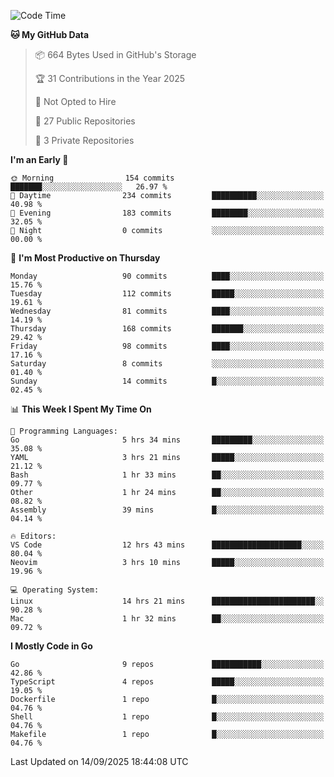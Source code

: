 <!--START_SECTION:waka-->
![Code Time](http://img.shields.io/badge/Code%20Time-1%2C477%20hrs%2034%20mins-blue)

**🐱 My GitHub Data** 

> 📦 664 Bytes Used in GitHub's Storage 
 > 
> 🏆 31 Contributions in the Year 2025
 > 
> 🚫 Not Opted to Hire
 > 
> 📜 27 Public Repositories 
 > 
> 🔑 3 Private Repositories 
 > 
**I'm an Early 🐤** 

```text
🌞 Morning                154 commits         ███████░░░░░░░░░░░░░░░░░░   26.97 % 
🌆 Daytime                234 commits         ██████████░░░░░░░░░░░░░░░   40.98 % 
🌃 Evening                183 commits         ████████░░░░░░░░░░░░░░░░░   32.05 % 
🌙 Night                  0 commits           ░░░░░░░░░░░░░░░░░░░░░░░░░   00.00 % 
```
📅 **I'm Most Productive on Thursday** 

```text
Monday                   90 commits          ████░░░░░░░░░░░░░░░░░░░░░   15.76 % 
Tuesday                  112 commits         █████░░░░░░░░░░░░░░░░░░░░   19.61 % 
Wednesday                81 commits          ████░░░░░░░░░░░░░░░░░░░░░   14.19 % 
Thursday                 168 commits         ███████░░░░░░░░░░░░░░░░░░   29.42 % 
Friday                   98 commits          ████░░░░░░░░░░░░░░░░░░░░░   17.16 % 
Saturday                 8 commits           ░░░░░░░░░░░░░░░░░░░░░░░░░   01.40 % 
Sunday                   14 commits          █░░░░░░░░░░░░░░░░░░░░░░░░   02.45 % 
```


📊 **This Week I Spent My Time On** 

```text
💬 Programming Languages: 
Go                       5 hrs 34 mins       █████████░░░░░░░░░░░░░░░░   35.08 % 
YAML                     3 hrs 21 mins       █████░░░░░░░░░░░░░░░░░░░░   21.12 % 
Bash                     1 hr 33 mins        ██░░░░░░░░░░░░░░░░░░░░░░░   09.77 % 
Other                    1 hr 24 mins        ██░░░░░░░░░░░░░░░░░░░░░░░   08.82 % 
Assembly                 39 mins             █░░░░░░░░░░░░░░░░░░░░░░░░   04.14 % 

🔥 Editors: 
VS Code                  12 hrs 43 mins      ████████████████████░░░░░   80.04 % 
Neovim                   3 hrs 10 mins       █████░░░░░░░░░░░░░░░░░░░░   19.96 % 

💻 Operating System: 
Linux                    14 hrs 21 mins      ███████████████████████░░   90.28 % 
Mac                      1 hr 32 mins        ██░░░░░░░░░░░░░░░░░░░░░░░   09.72 % 
```

**I Mostly Code in Go** 

```text
Go                       9 repos             ███████████░░░░░░░░░░░░░░   42.86 % 
TypeScript               4 repos             █████░░░░░░░░░░░░░░░░░░░░   19.05 % 
Dockerfile               1 repo              █░░░░░░░░░░░░░░░░░░░░░░░░   04.76 % 
Shell                    1 repo              █░░░░░░░░░░░░░░░░░░░░░░░░   04.76 % 
Makefile                 1 repo              █░░░░░░░░░░░░░░░░░░░░░░░░   04.76 % 
```




 Last Updated on 14/09/2025 18:44:08 UTC
<!--END_SECTION:waka-->

